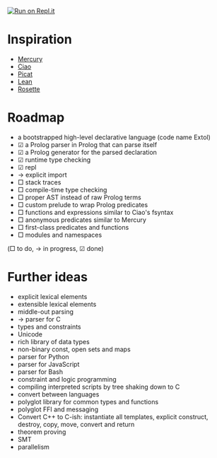 [![Run on Repl.it](https://repl.it/badge/github/atnnn/extol)](https://repl.it/github/atnnn/extol)

# Inspiration

- [Mercury](http://www.mercurylang.org/)
- [Ciao](https://ciao-lang.org/)
- [Picat](http://picat-lang.org/)
- [Lean](https://leanprover.github.io/)
- [Rosette](https://docs.racket-lang.org/rosette-guide/index.html)

# Roadmap

  - a bootstrapped high-level declarative language (code name Extol)
  - ☑ a Prolog parser in Prolog that can parse itself
  - ☑ a Prolog generator for the parsed declaration
  - ☑ runtime type checking
  - ☑ repl
  - → explicit import
  - □ stack traces
  - □ compile-time type checking
  - □ proper AST instead of raw Prolog terms
  - □ custom prelude to wrap Prolog predicates
  - □ functions and expressions similar to Ciao's fsyntax
  - □ anonymous predicates similar to Mercury
  - □ first-class predicates and functions
  - □ modules and namespaces

(□ to do, → in progress, ☑ done)

# Further ideas

- explicit lexical elements
- extensible lexical elements
- middle-out parsing
- → parser for C
- types and constraints
- Unicode
- rich library of data types
- non-binary const, open sets and maps
- parser for Python
- parser for JavaScript
- parser for Bash
- constraint and logic programming
- compiling interpreted scripts by tree shaking down to C
- convert between languages
- polyglot library for common types and functions
- polyglot FFI and messaging
- Convert C++ to C-ish: instantiate all templates, explicit construct, destroy, copy, move, convert and return
- theorem proving
- SMT
- parallelism
